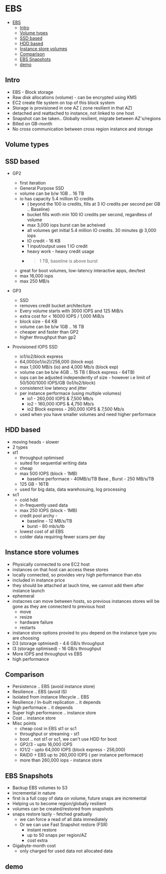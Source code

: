 
# EBS

- [EBS](#ebs)
  - [Intro](#intro)
  - [Volume types](#volume-types)
  - [SSD based](#ssd-based)
  - [HDD based](#hdd-based)
  - [Instance store volumes](#instance-store-volumes)
  - [Comparison](#comparison)
  - [EBS Snapshots](#ebs-snapshots)
  - [demo](#demo)

## Intro

- EBS - Block storage
- Raw disk allocations (volume) - can be encrypted using KMS
- EC2 create file system on top of this block system
- Storage is provisioned in one AZ ( zone resilient in that AZ)
- detached and reattached to instance, not linked to one host
- Snapshot can be taken.. Globally resilient, migrate between AZ's/regions
- Billed on GB-month
- No cross communication between cross region instance and storage

## Volume types

## SSD based

- GP2
  - first iteration
  - General Purpose SSD
  - volume can be b/w 1GB .. 16 TB
  - io has capacity 5.4 million IO credits 
    - ( beyond the 100 io credits, fills at 3 IO credits per second per GB .. Baseline)
    - bucket fills woth min 100 IO credits per second, regardless of volume
    - max 3,000 iops burst can be acheived
    - all volumes get initial 5.4 million IO credits. 30 minutes @ 3,000 iops
    - IO credit - 16 KB
    - 1 input/output uses 1 IO credit
    - heavy work - heavy credit usage
    - > 1 TB, baseline is above burst
  - great for boot volumes, low-latency interactive apps, dev/test
  - max 16,000 iops 
  - max 250 MB/s
- GP3
  - SSD
  - removes credit bucket architecture
  - Every volume starts with 3000 IOPS and 125 MiB/s
  - extra cost for < 16000 IOPS / 1,000 MiB/s
  - block size - 64 KB
  - volume can be b/w 1GB .. 16 TB
  - cheaper and faster than GP2
  - higher throughput than gp2

- Provisioned IOPS SSD
  - io1/io2/block express
  - 64,000(io1/io2)/256,000 (block exp) 
  - max 1,000 MB/s (io) and 4,000 Mb/s (block exp) 
  - volume can be b/w 4GB .. 15 TB ( Block express - 64TB)
  - iops can be adjusted independently of size - however i.e limit of 50/500/1000 IOPS/GB (Io1/Io2/block)
  - consistenct low latency and jitter
  - per instance performace (using multiple volumes)
    - io1 - 260,000 IOPS & 7,500 Mb/s
    - io2 - 160,000 IOPS & 4,750 Mb/s
    - io2 Block express -  260,000 IOPS & 7,500 Mb/s
  - used when you have smaller volumes and need higher performace


## HDD based
  - moving heads - slower
  - 2 types
  - st1
    - throughput optimised
    - suited for sequential writing data
    - cheap
    - max 500 IOPS (block - 1MB)
      - baseline performace - 40MB/s/TB Base , Burst - 250 MB/s/TB
    - 125 GB - 16TB
    - used for big data, data warehosuing, log processing
  - sc1 
    -  cold hdd
    -  in-frequently used data
    -  max 250 IOPS (block - 1MB)
    -  credit pool archy -
       - baseline - 12 MB/s/TB
       - burst - 80 mb/s/tb
     - lowest cost of all EBS
     - colder data requiring fewer scans per day   

## Instance store volumes

  -  Physically connected to one EC2 host
  -  instances on that host can access these stores
  -  locally connected, so provides very high performance than ebs
  -  included in instance price
  -  they should be attached at lauch time, we cannot add them after instance launch
  -  ephemeral
  -  instacnes can move between hosts, so previous instances stores will be gone as they are connecterd to previous host 
     -  move
     -  resize
     -  hardware failure
     -  restarts
  -  instance store options provied to you depend on the instance type you are choosing
  -  D3 (storage optmised) - 4.6 GB/s throughput
  -  I3 (storage optimised) - 16 GB/s throughput
  - More IOPS and throughput vs EBS
  - high performance

## Comparison

- Persistence .. EBS (avoid instance store)
- Resilience .. EBS (avoid IS) 
- Isolated from instance lifecycle .. EBS 
- Resilience / In-built replication .. it depends
- high performace .. it depends
- Super high performance .. instance store
- Cost .. instance store 
- Misc points
  - cheap cost in EBS st1 or sc1
  - throughput or streaming - st1
  - boot .. not st1 or sc1, we can't use HDD for boot
  - GP2/3 - upto 16,000 IOPS
  - IO1/2 - upto 64,000 IOPS (block express - 256,000)
  - RAID0 + EBS up to 260,000 IOPS ( per instance performace)
  - more than 260,000 iops - instance store

## EBS Snapshots

- Backup EBS volumes to S3
- incremental in nature
- first is a full copy of data on volume, future snaps are incremental   
- Helping us to become region/globally resilient
- volumes can be created/restored from snapshots
- snaps restore lazily - fetched gradually
  - we can force a read of all data immediately
  - Or we can use Fast Snapshot restore (FSR)
    - instant restore
    - up to 50 snaps per region/AZ
    - cost extra
- Gigabyte-month cost
  - only charged for used data not allocated data

## demo